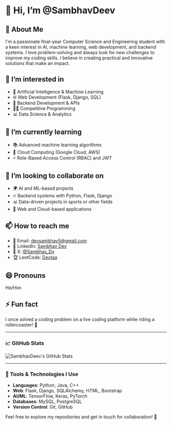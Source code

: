 # 👋 Hi, I’m @SambhavDeev

## 🚀 About Me
I'm a passionate final-year Computer Science and Engineering student with a keen interest in AI, machine learning, web development, and backend systems. I love problem-solving and always look for new challenges to improve my coding skills. I believe in creating practical and innovative solutions that make an impact.

## 👀 I’m interested in
- 🤖 Artificial Intelligence & Machine Learning
- 🌐 Web Development (Flask, Django, SQL)
- 🔐 Backend Development & APIs
- 🧑‍💻 Competitive Programming
- 📊 Data Science & Analytics


## 🌱 I’m currently learning
- 📚 Advanced machine learning algorithms
- 🚀 Cloud Computing (Google Cloud, AWS)
- ⚡ Role-Based Access Control (RBAC) and JWT

## 💞️ I’m looking to collaborate on
- 🌍 AI and ML-based projects
- 🔥 Backend systems with Python, Flask, Django 
- 📊 Data-driven projects in sports or other fields
- 🌱 Web and Cloud-based applications

## 📫 How to reach me
- 📧 Email: devsambhav5@gmail.com
- 💼 LinkedIn: [Sambhav Dev](https://www.linkedin.com/in/sambhav-dev-93a9a422a/)
- 🦋 X: [@Sambhav_Dv](https://x.com/sambhav_dv)
- 🏆 LeetCode: [Devtaa](https://leetcode.com/u/Devtaa/)

## 😄 Pronouns
He/Him

## ⚡ Fun fact
I once solved a coding problem on a live coding platform while riding a rollercoaster! 🎢

---

### 📈 GitHub Stats

![SambhavDeev's GitHub Stats](https://github-readme-stats.vercel.app/api?username=SambhavDeev&show_icons=true&hide_title=true&count_private=true&hide=prs&theme=radical)

---

### 🔧 Tools & Technologies I Use
- **Languages**: Python, Java, C++
- **Web**: Flask, Django, SQLAlchemy, HTML, Bootstrap
- **AI/ML**: TensorFlow, Keras, PyTorch
- **Databases**: MySQL, PostgreSQL
- **Version Control**: Git, GitHub

Feel free to explore my repositories and get in touch for collaboration! 🚀


<!---
SambhavDeev/SambhavDeev is a ✨ special ✨ repository because its `README.md` (this file) appears on your GitHub profile.
You can click the Preview link to take a look at your changes.
--->
